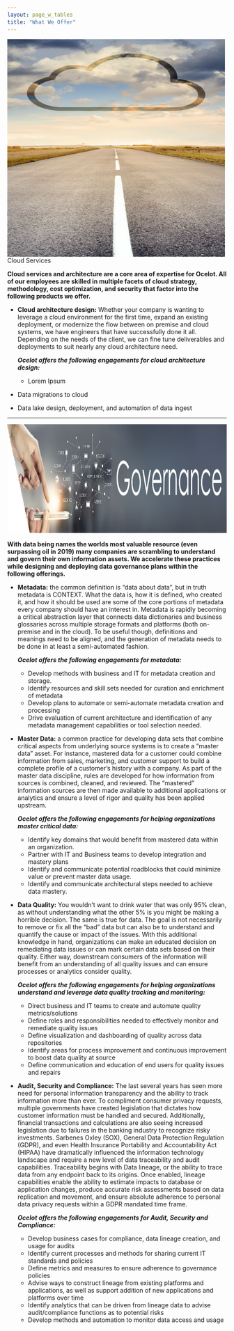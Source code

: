 ```yaml
---
layout: page_w_tables
title: "What We Offer"
---
```


<p><img src="/assets/images/cloud_svcs.png" alt="divider" align="middle" width="500" height="500"/> Cloud Services</p>

**Cloud services and architecture are a core area of expertise for Ocelot.  All of our employees are skilled in multiple facets of cloud strategy, methodology, cost optimization, and security that factor into the following products we offer.**

 - **Cloud architecture design:** Whether your company is wanting to leverage a cloud environment for the first time, expand an existing deployment, or modernize the flow between on premise and cloud systems, we have engineers that have successfully done it all.  Depending on the needs of the client, we can fine tune deliverables and deployments to suit nearly any cloud architecture need.
 
	 ***Ocelot offers the following engagements for cloud architecture design:***
	 - Lorem Ipsum
	 
 - Data migrations to cloud
 - Data lake design, deployment, and automation of data ingest

---

<img src="/assets/images/gov.png" alt="divider" width="2000" height="250"/> 

**With data being names the worlds most valuable resource (even surpassing oil in 2019) many companies are scrambling to understand and govern their own information assets.  We accelerate these practices while designing and deploying data governance plans within the following offerings.**

 - **Metadata:** the common definition is “data about data”, but in truth metadata is CONTEXT. What the data is, how it is defined, who created it, and how it should be used are some of the core portions of metadata every company should have an interest in. Metadata is rapidly becoming a critical abstraction layer that connects data dictionaries and business glossaries across multiple storage formats and platforms (both on-premise and in the cloud). To be useful though, definitions and meanings need to be aligned, and the generation of metadata needs to be done in at least a semi-automated fashion.
 
	***Ocelot offers the following engagements for metadata:***
	- Develop methods with business and IT for metadata creation and storage.
	- Identify resources and skill sets needed for curation and enrichment of metadata
	- Develop plans to automate or semi-automate metadata creation and processing
	- Drive evaluation of current architecture and identification of any metadata management capabilities or tool selection needed.

- **Master Data:** a common practice for developing data sets that combine critical aspects from underlying source systems is to create a “master data” asset. For instance, mastered data for a customer could combine information from sales, marketing, and customer support to build a complete profile of a customer’s history with a company. As part of the master data discipline, rules are developed for how information from sources is combined, cleaned, and reviewed. The “mastered” information sources are then made available to additional applications or analytics and ensure a level of rigor and quality has been applied upstream.

	***Ocelot offers the following engagements for helping organizations master critical data:***
	 - Identify key domains that would benefit from mastered data within an organization.
	 - Partner with IT and Business teams to develop integration and mastery plans
	 - Identify and communicate potential roadblocks that could minimize value or prevent master data usage.
	 - Identify and communicate architectural steps needed to achieve data mastery.

- **Data Quality:** You wouldn’t want to drink water that was only 95% clean, as without understanding what the other 5% is you might be making a horrible decision. The same is true for data. The goal is not necessarily to remove or fix all the “bad” data but can also be to understand and quantify the cause or impact of the issues. With this additional knowledge in hand, organizations can make an educated decision on remediating data issues or can mark certain data sets based on their quality. Either way, downstream consumers of the information will benefit from an understanding of all quality issues and can ensure processes or analytics consider quality.

	***Ocelot offers the following engagements for helping organizations understand and leverage data quality tracking and monitoring:***
	- Direct business and IT teams to create and automate quality metrics/solutions
	- Define roles and responsibilities needed to effectively monitor and remediate quality issues
	- Define visualization and dashboarding of quality across data repositories
	- Identify areas for process improvement and continuous improvement to boost data quality at source
	- Define communication and education of end users for quality issues and repairs

- **Audit, Security and Compliance:** The last several years has seen more need for personal information transparency and the ability to track information more than ever. To compliment consumer privacy requests, multiple governments have created legislation that dictates how customer information must be handled and secured. Additionally, financial transactions and calculations are also seeing increased legislation due to failures in the banking industry to recognize risky investments. Sarbenes Oxley (SOX), General Data Protection Regulation (GDPR), and even Health Insurance Portability and Accountability Act (HIPAA) have dramatically influenced the information technology landscape and require a new level of data traceability and audit capabilities.  Traceability begins with Data lineage, or the ability to trace data from any endpoint back to its origins. Once enabled, lineage capabilities enable the ability to estimate impacts to database or application changes, produce accurate risk assessments based on data replication and movement, and ensure absolute adherence to personal data privacy requests within a GDPR mandated time frame.

	***Ocelot offers the following engagements for Audit, Security and Compliance:***
	- Develop business cases for compliance, data lineage creation,  and usage for audits
	- Identify current processes and methods for sharing current IT standards and policies
	- Define metrics and measures to ensure adherence to governance policies
	- Advise ways to construct lineage from existing platforms and applications, as well as support addition of new applications and platforms over time
	- Identify analytics that can be driven from lineage data to advise audit/compliance functions as to potential risks
	- Develop methods and automation to monitor data access and usage